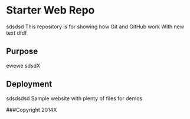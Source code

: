 # Starter Web Repo
sdsdsd
This repository is for showing how Git and GitHub work
With new text
dfdf
## Purpose
ewewe sdsdX
## Deployment
sdsdsdsd
Sample website with plenty of files for demos

###Copyright
2014X

